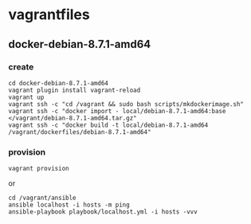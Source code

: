 vagrantfiles
============

docker-debian-8.7.1-amd64
-------------------------

### create

    cd docker-debian-8.7.1-amd64
    vagrant plugin install vagrant-reload
    vagrant up
    vagrant ssh -c "cd /vagrant && sudo bash scripts/mkdockerimage.sh"
    vagrant ssh -c "docker import - local/debian-8.7.1-amd64:base </vagrant/debian-8.7.1-amd64.tar.gz"
    vagrant ssh -c "docker build -t local/debian-8.7.1-amd64 /vagrant/dockerfiles/debian-8.7.1-amd64"

### provision

    vagrant provision

or

    cd /vagrant/ansible
    ansible localhost -i hosts -m ping
    ansible-playbook playbook/localhost.yml -i hosts -vvv

